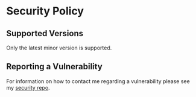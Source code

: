 # Security Policy

## Supported Versions

Only the latest minor version is supported.

## Reporting a Vulnerability

For information on how to contact me regarding a vulnerability please see my [security repo](https://github.com/thislooksfun/security).

